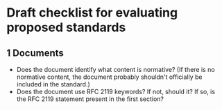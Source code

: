 # Draft checklist for evaluating proposed standards

## 1 Documents
- Does the document identify what content is normative? (If there is no normative content, the document probably shouldn't officially be included in the standard.)
- Does the document use RFC 2119 keywords? If not, should it? If so, is the RFC 2119 statement present in the first section?
